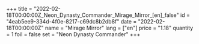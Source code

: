+++
title = "2022-02-18T00:00:00Z_Neon_Dynasty_Commander_Mirage_Mirror_[en]_false"
id = "4eab5ee9-334d-4f0e-8217-c69dc8b2db8f"
date = "2022-02-18T00:00:00Z"
name = "Mirage Mirror"
lang = ["en"]
price = "1.18"
quantity = 1
foil = false
set = "Neon Dynasty Commander"
+++
